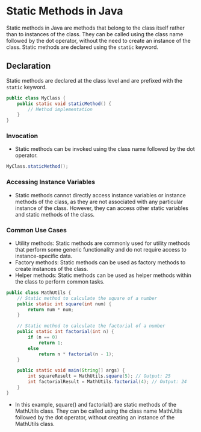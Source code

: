 # Static Methods in Java

Static methods in Java are methods that belong to the class itself rather than to instances of the class. They can be called using the class name followed by the dot operator, without the need to create an instance of the class. Static methods are declared using the `static` keyword.

## Declaration

Static methods are declared at the class level and are prefixed with the `static` keyword.

```java
public class MyClass {
    public static void staticMethod() {
        // Method implementation
    }
}
```

### Invocation

- Static methods can be invoked using the class name followed by the dot operator.

```java
MyClass.staticMethod();
```

### Accessing Instance Variables

- Static methods cannot directly access instance variables or instance methods of the class, as they are not associated with any particular instance of the class. However, they can access other static variables and static methods of the class.

### Common Use Cases

- Utility methods: Static methods are commonly used for utility methods that perform some generic functionality and do not require access to instance-specific data.
- Factory methods: Static methods can be used as factory methods to create instances of the class.
- Helper methods: Static methods can be used as helper methods within the class to perform common tasks.

```java
public class MathUtils {
    // Static method to calculate the square of a number
    public static int square(int num) {
        return num * num;
    }

    // Static method to calculate the factorial of a number
    public static int factorial(int n) {
        if (n == 0)
            return 1;
        else
            return n * factorial(n - 1);
    }

    public static void main(String[] args) {
        int squareResult = MathUtils.square(5); // Output: 25
        int factorialResult = MathUtils.factorial(4); // Output: 24
    }
}
```

- In this example, square() and factorial() are static methods of the MathUtils class. They can be called using the class name MathUtils followed by the dot operator, without creating an instance of the MathUtils class.

